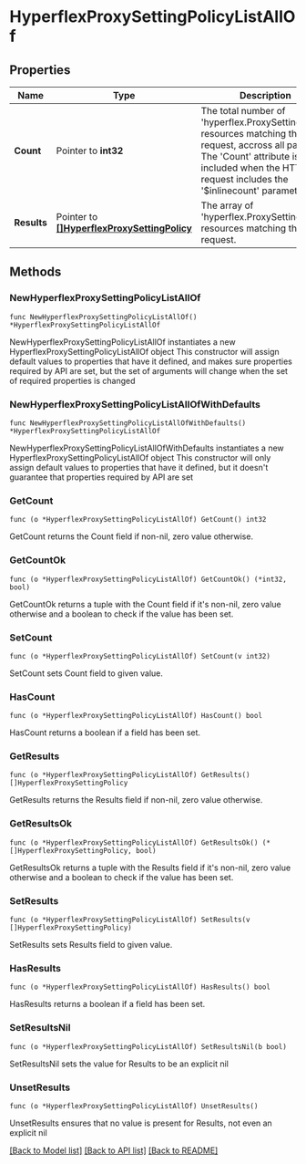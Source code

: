 # HyperflexProxySettingPolicyListAllOf

## Properties

Name | Type | Description | Notes
------------ | ------------- | ------------- | -------------
**Count** | Pointer to **int32** | The total number of &#39;hyperflex.ProxySettingPolicy&#39; resources matching the request, accross all pages. The &#39;Count&#39; attribute is included when the HTTP GET request includes the &#39;$inlinecount&#39; parameter. | [optional] 
**Results** | Pointer to [**[]HyperflexProxySettingPolicy**](hyperflex.ProxySettingPolicy.md) | The array of &#39;hyperflex.ProxySettingPolicy&#39; resources matching the request. | [optional] 

## Methods

### NewHyperflexProxySettingPolicyListAllOf

`func NewHyperflexProxySettingPolicyListAllOf() *HyperflexProxySettingPolicyListAllOf`

NewHyperflexProxySettingPolicyListAllOf instantiates a new HyperflexProxySettingPolicyListAllOf object
This constructor will assign default values to properties that have it defined,
and makes sure properties required by API are set, but the set of arguments
will change when the set of required properties is changed

### NewHyperflexProxySettingPolicyListAllOfWithDefaults

`func NewHyperflexProxySettingPolicyListAllOfWithDefaults() *HyperflexProxySettingPolicyListAllOf`

NewHyperflexProxySettingPolicyListAllOfWithDefaults instantiates a new HyperflexProxySettingPolicyListAllOf object
This constructor will only assign default values to properties that have it defined,
but it doesn't guarantee that properties required by API are set

### GetCount

`func (o *HyperflexProxySettingPolicyListAllOf) GetCount() int32`

GetCount returns the Count field if non-nil, zero value otherwise.

### GetCountOk

`func (o *HyperflexProxySettingPolicyListAllOf) GetCountOk() (*int32, bool)`

GetCountOk returns a tuple with the Count field if it's non-nil, zero value otherwise
and a boolean to check if the value has been set.

### SetCount

`func (o *HyperflexProxySettingPolicyListAllOf) SetCount(v int32)`

SetCount sets Count field to given value.

### HasCount

`func (o *HyperflexProxySettingPolicyListAllOf) HasCount() bool`

HasCount returns a boolean if a field has been set.

### GetResults

`func (o *HyperflexProxySettingPolicyListAllOf) GetResults() []HyperflexProxySettingPolicy`

GetResults returns the Results field if non-nil, zero value otherwise.

### GetResultsOk

`func (o *HyperflexProxySettingPolicyListAllOf) GetResultsOk() (*[]HyperflexProxySettingPolicy, bool)`

GetResultsOk returns a tuple with the Results field if it's non-nil, zero value otherwise
and a boolean to check if the value has been set.

### SetResults

`func (o *HyperflexProxySettingPolicyListAllOf) SetResults(v []HyperflexProxySettingPolicy)`

SetResults sets Results field to given value.

### HasResults

`func (o *HyperflexProxySettingPolicyListAllOf) HasResults() bool`

HasResults returns a boolean if a field has been set.

### SetResultsNil

`func (o *HyperflexProxySettingPolicyListAllOf) SetResultsNil(b bool)`

 SetResultsNil sets the value for Results to be an explicit nil

### UnsetResults
`func (o *HyperflexProxySettingPolicyListAllOf) UnsetResults()`

UnsetResults ensures that no value is present for Results, not even an explicit nil

[[Back to Model list]](../README.md#documentation-for-models) [[Back to API list]](../README.md#documentation-for-api-endpoints) [[Back to README]](../README.md)


